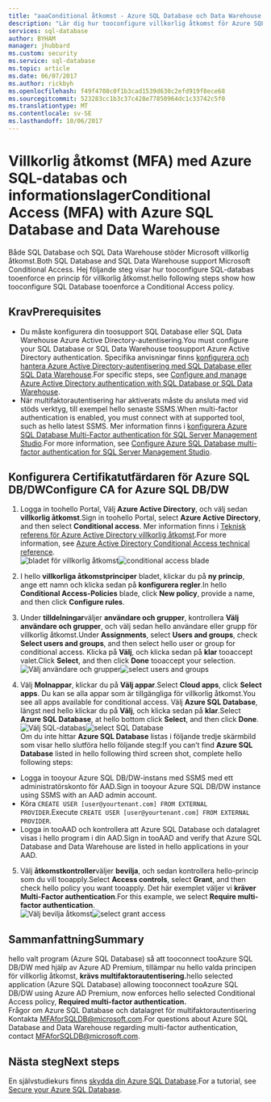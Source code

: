 ```yaml
---
title: "aaaConditional åtkomst - Azure SQL Database och Data Warehouse | Microsoft-dokument"
description: "Lär dig hur tooconfigure villkorlig åtkomst för Azure SQL Database och datalagret."
services: sql-database
author: BYHAM
manager: jhubbard
ms.custom: security
ms.service: sql-database
ms.topic: article
ms.date: 06/07/2017
ms.author: rickbyh
ms.openlocfilehash: f49f4708c0f1b3cad1539d630c2efd919f8ece68
ms.sourcegitcommit: 523283cc1b3c37c428e77850964dc1c33742c5f0
ms.translationtype: MT
ms.contentlocale: sv-SE
ms.lasthandoff: 10/06/2017
---
```

# <a name="conditional-access-mfa-with-azure-sql-database-and-data-warehouse"></a><span data-ttu-id="29d2c-103">Villkorlig åtkomst (MFA) med Azure SQL-databas och informationslager</span><span class="sxs-lookup"><span data-stu-id="29d2c-103">Conditional Access (MFA) with Azure SQL Database and Data Warehouse</span></span>  

<span data-ttu-id="29d2c-104">Både SQL Database och SQL Data Warehouse stöder Microsoft villkorlig åtkomst.</span><span class="sxs-lookup"><span data-stu-id="29d2c-104">Both SQL Database and SQL Data Warehouse support Microsoft Conditional Access.</span></span> <span data-ttu-id="29d2c-105">Hej följande steg visar hur tooconfigure SQL-databas tooenforce en princip för villkorlig åtkomst.</span><span class="sxs-lookup"><span data-stu-id="29d2c-105">hello following steps show how tooconfigure SQL Database tooenforce a Conditional Access policy.</span></span>  

## <a name="prerequisites"></a><span data-ttu-id="29d2c-106">Krav</span><span class="sxs-lookup"><span data-stu-id="29d2c-106">Prerequisites</span></span>  
- <span data-ttu-id="29d2c-107">Du måste konfigurera din toosupport SQL Database eller SQL Data Warehouse Azure Active Directory-autentisering.</span><span class="sxs-lookup"><span data-stu-id="29d2c-107">You must configure your SQL Database or SQL Data Warehouse toosupport Azure Active Directory authentication.</span></span> <span data-ttu-id="29d2c-108">Specifika anvisningar finns [konfigurera och hantera Azure Active Directory-autentisering med SQL Database eller SQL Data Warehouse](sql-database-aad-authentication-configure.md).</span><span class="sxs-lookup"><span data-stu-id="29d2c-108">For specific steps, see [Configure and manage Azure Active Directory authentication with SQL Database or SQL Data Warehouse](sql-database-aad-authentication-configure.md).</span></span>  
- <span data-ttu-id="29d2c-109">När multifaktorautentisering har aktiverats måste du ansluta med vid stöds verktyg, till exempel hello senaste SSMS.</span><span class="sxs-lookup"><span data-stu-id="29d2c-109">When multi-factor authentication is enabled, you must connect with at supported tool, such as hello latest SSMS.</span></span> <span data-ttu-id="29d2c-110">Mer information finns i [konfigurera Azure SQL Database Multi-Factor authentication för SQL Server Management Studio](sql-database-ssms-mfa-authentication-configure.md).</span><span class="sxs-lookup"><span data-stu-id="29d2c-110">For more information, see [Configure Azure SQL Database multi-factor authentication for SQL Server Management Studio](sql-database-ssms-mfa-authentication-configure.md).</span></span>  

## <a name="configure-ca-for-azure-sql-dbdw"></a><span data-ttu-id="29d2c-111">Konfigurera Certifikatutfärdaren för Azure SQL DB/DW</span><span class="sxs-lookup"><span data-stu-id="29d2c-111">Configure CA for Azure SQL DB/DW</span></span>  
1.  <span data-ttu-id="29d2c-112">Logga in toohello Portal, Välj **Azure Active Directory**, och välj sedan **villkorlig åtkomst**.</span><span class="sxs-lookup"><span data-stu-id="29d2c-112">Sign in toohello Portal, select **Azure Active Directory**, and then select **Conditional access**.</span></span> <span data-ttu-id="29d2c-113">Mer information finns i [Teknisk referens för Azure Active Directory villkorlig åtkomst](https://docs.microsoft.com/en-us/azure/active-directory/active-directory-conditional-access-technical-reference).</span><span class="sxs-lookup"><span data-stu-id="29d2c-113">For more information, see [Azure Active Directory Conditional Access technical reference](https://docs.microsoft.com/en-us/azure/active-directory/active-directory-conditional-access-technical-reference).</span></span>  
  <span data-ttu-id="29d2c-114">![bladet för villkorlig åtkomst](./media/sql-database-conditional-access/conditional-access-blade.png)</span><span class="sxs-lookup"><span data-stu-id="29d2c-114">![conditional access blade](./media/sql-database-conditional-access/conditional-access-blade.png)</span></span> 
     
2.  <span data-ttu-id="29d2c-115">I hello **villkorliga åtkomstprinciper** bladet, klickar du på **ny princip**, ange ett namn och klicka sedan på **konfigurera regler**.</span><span class="sxs-lookup"><span data-stu-id="29d2c-115">In hello **Conditional Access-Policies** blade, click **New policy**, provide a name, and then click **Configure rules**.</span></span>  
3.  <span data-ttu-id="29d2c-116">Under **tilldelningar**väljer **användare och grupper**, kontrollera **Välj användare och grupper**, och välj sedan hello användare eller grupp för villkorlig åtkomst.</span><span class="sxs-lookup"><span data-stu-id="29d2c-116">Under **Assignments**, select **Users and groups**, check **Select users and groups**, and then select hello user or group for conditional access.</span></span> <span data-ttu-id="29d2c-117">Klicka på **Välj**, och klicka sedan på **klar** tooaccept valet.</span><span class="sxs-lookup"><span data-stu-id="29d2c-117">Click **Select**, and then click **Done** tooaccept your selection.</span></span>  
  <span data-ttu-id="29d2c-118">![Välj användare och grupper](./media/sql-database-conditional-access/select-users-and-groups.png)</span><span class="sxs-lookup"><span data-stu-id="29d2c-118">![select users and groups](./media/sql-database-conditional-access/select-users-and-groups.png)</span></span>  

4.  <span data-ttu-id="29d2c-119">Välj **Molnappar**, klickar du på **Välj appar**.</span><span class="sxs-lookup"><span data-stu-id="29d2c-119">Select **Cloud apps**, click **Select apps**.</span></span> <span data-ttu-id="29d2c-120">Du kan se alla appar som är tillgängliga för villkorlig åtkomst.</span><span class="sxs-lookup"><span data-stu-id="29d2c-120">You see all apps available for conditional access.</span></span> <span data-ttu-id="29d2c-121">Välj **Azure SQL Database**, längst ned hello klickar du på **Välj**, och klicka sedan på **klar**.</span><span class="sxs-lookup"><span data-stu-id="29d2c-121">Select **Azure SQL Database**, at hello bottom click **Select**, and then click **Done**.</span></span>  
  <span data-ttu-id="29d2c-122">![Välj SQL-databas](./media/sql-database-conditional-access/select-sql-database.png)</span><span class="sxs-lookup"><span data-stu-id="29d2c-122">![select SQL Database](./media/sql-database-conditional-access/select-sql-database.png)</span></span>  
  <span data-ttu-id="29d2c-123">Om du inte hittar **Azure SQL Database** listas i följande tredje skärmbild som visar hello slutföra hello följande steg:</span><span class="sxs-lookup"><span data-stu-id="29d2c-123">If you can’t find **Azure SQL Database** listed in hello following third screen shot, complete hello following steps:</span></span>   
  - <span data-ttu-id="29d2c-124">Logga in tooyour Azure SQL DB/DW-instans med SSMS med ett administratörskonto för AAD.</span><span class="sxs-lookup"><span data-stu-id="29d2c-124">Sign in tooyour Azure SQL DB/DW instance using SSMS with an AAD admin account.</span></span>  
  - <span data-ttu-id="29d2c-125">Köra `CREATE USER [user@yourtenant.com] FROM EXTERNAL PROVIDER`.</span><span class="sxs-lookup"><span data-stu-id="29d2c-125">Execute `CREATE USER [user@yourtenant.com] FROM EXTERNAL PROVIDER`.</span></span>  
  - <span data-ttu-id="29d2c-126">Logga in tooAAD och kontrollera att Azure SQL Database och datalagret visas i hello program i din AAD.</span><span class="sxs-lookup"><span data-stu-id="29d2c-126">Sign in tooAAD and verify that Azure SQL Database and Data Warehouse are listed in hello applications in your AAD.</span></span>  

5.  <span data-ttu-id="29d2c-127">Välj **åtkomstkontroller**väljer **bevilja**, och sedan kontrollera hello-princip som du vill tooapply.</span><span class="sxs-lookup"><span data-stu-id="29d2c-127">Select **Access controls**, select **Grant**, and then check hello policy you want tooapply.</span></span> <span data-ttu-id="29d2c-128">Det här exemplet väljer vi **kräver Multi-Factor authentication**.</span><span class="sxs-lookup"><span data-stu-id="29d2c-128">For this example, we select **Require multi-factor authentication**.</span></span>  
  <span data-ttu-id="29d2c-129">![Välj bevilja åtkomst](./media/sql-database-conditional-access/grant-access.png)</span><span class="sxs-lookup"><span data-stu-id="29d2c-129">![select grant access](./media/sql-database-conditional-access/grant-access.png)</span></span>  

## <a name="summary"></a><span data-ttu-id="29d2c-130">Sammanfattning</span><span class="sxs-lookup"><span data-stu-id="29d2c-130">Summary</span></span>  
<span data-ttu-id="29d2c-131">hello valt program (Azure SQL Database) så att tooconnect tooAzure SQL DB/DW med hjälp av Azure AD Premium, tillämpar nu hello valda principen för villkorlig åtkomst, **krävs multifaktorautentisering.**</span><span class="sxs-lookup"><span data-stu-id="29d2c-131">hello selected application (Azure SQL Database) allowing tooconnect tooAzure SQL DB/DW using Azure AD Premium, now enforces hello selected Conditional Access policy, **Required multi-factor authentication.**</span></span>  
<span data-ttu-id="29d2c-132">Frågor om Azure SQL Database och datalagret för multifaktorautentisering Kontakta MFAforSQLDB@microsoft.com.</span><span class="sxs-lookup"><span data-stu-id="29d2c-132">For questions about Azure SQL Database and Data Warehouse regarding multi-factor authentication, contact MFAforSQLDB@microsoft.com.</span></span>  

## <a name="next-steps"></a><span data-ttu-id="29d2c-133">Nästa steg</span><span class="sxs-lookup"><span data-stu-id="29d2c-133">Next steps</span></span>  

<span data-ttu-id="29d2c-134">En självstudiekurs finns [skydda din Azure SQL Database](sql-database-security-tutorial.md).</span><span class="sxs-lookup"><span data-stu-id="29d2c-134">For a tutorial, see [Secure your Azure SQL Database](sql-database-security-tutorial.md).</span></span>
